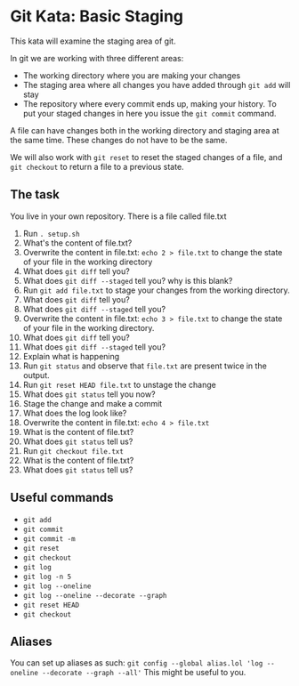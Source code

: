 # Git Kata: Basic Staging

This kata will examine the staging area of git.

In git we are working with three different areas:
* The working directory where you are making your changes
* The staging area where all changes you have added through `git add` will stay
* The repository where every commit ends up, making your history. To put your staged changes in here you issue the `git commit` command.

A file can have changes both in the working directory and staging area at the same time.
These changes do not have to be the same.

We will also work with `git reset` to reset the staged changes of a file, and `git checkout` to return a file to a previous state.

## The task

You live in your own repository. There is a file called file.txt

1. Run `. setup.sh`
1. What's the content of file.txt?
1. Overwrite the content in file.txt: `echo 2 > file.txt` to change the state of your file in the working directory
1. What does `git diff` tell you? 
1. What does `git diff --staged` tell you? why is this blank?
1. Run `git add file.txt` to stage your changes from the working directory.
1. What does `git diff` tell you?
1. What does `git diff --staged` tell you?
1. Overwrite the content in file.txt: `echo 3 > file.txt` to change the state of your file in the working directory.
1. What does `git diff` tell you?
1. What does `git diff --staged` tell you?
1. Explain what is happening
1. Run `git status` and observe that `file.txt` are present twice in the output.
1. Run `git reset HEAD file.txt` to unstage the change
1. What does `git status` tell you now?
1. Stage the change and make a commit
1. What does the log look like?
1. Overwrite the content in file.txt: `echo 4 > file.txt`
1. What is the content of file.txt?
1. What does `git status` tell us?    
1. Run `git checkout file.txt`
1. What is the content of file.txt?
1. What does `git status` tell us?



## Useful commands

- `git add`
- `git commit`
- `git commit -m`
- `git reset`
- `git checkout`        
- `git log`
- `git log -n 5`
- `git log --oneline`
- `git log --oneline --decorate --graph`
- `git reset HEAD `
- `git checkout`

## Aliases

You can set up aliases as such:
`git config --global alias.lol 'log --oneline --decorate --graph --all'`
This might be useful to you.
